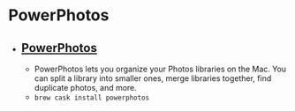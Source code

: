 # PowerPhotos
- [PowerPhotos](https://www.fatcatsoftware.com/powerphotos/)
  - 
  - PowerPhotos lets you organize your Photos libraries on the Mac. You can split a library into smaller ones, merge libraries together, find duplicate photos, and more.
  - `brew cask install powerphotos`
